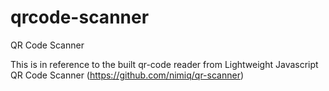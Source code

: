 # qrcode-scanner
QR Code Scanner

This is in reference to the built qr-code reader from Lightweight Javascript QR Code Scanner (https://github.com/nimiq/qr-scanner)
